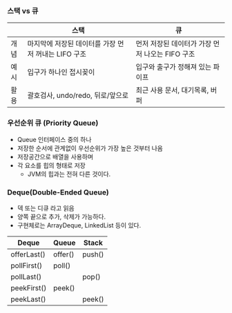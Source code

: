 ### 스택 vs 큐

|  | 스택 | 큐 |
| --- | --- | --- |
| 개념 | 마지막에 저장된 데이터를 가장 먼저 꺼내는 LIFO 구조 | 먼저 저장된 데이터가 가장 먼저 나오는 FIFO 구조 |
| 예시 | 입구가 하나인 접시꽂이 | 입구와 출구가 정해져 있는 파이프 |
| 활용 | 괄호검사, undo/redo, 뒤로/앞으로 | 최근 사용 문서, 대기목록, 버퍼 |

### 우선순위 큐 (Priority Queue)

- Queue 인터페이스 중의 하나
- 저장한 순서에 관계없이 우선순위가 가장 높은 것부터 나옴
- 저장공간으로 배열을 사용하며
- 각 요소를 힙의 형태로 저장
    - JVM의 힙과는 전혀 다른 것이다.

### Deque(Double-Ended Queue)

- 덱 또는 디큐 라고 읽음
- 양쪽 끝으로 추가, 삭제가 가능하다.
- 구현체로는 ArrayDeque, LinkedList 등이 있다.

| Deque | Queue | Stack |
| --- | --- | --- |
| offerLast() | offer() | push() |
| pollFirst() | poll() |  |
| pollLast() |  | pop() |
| peekFirst() | peek() |  |
| peekLast() |  | peek() |